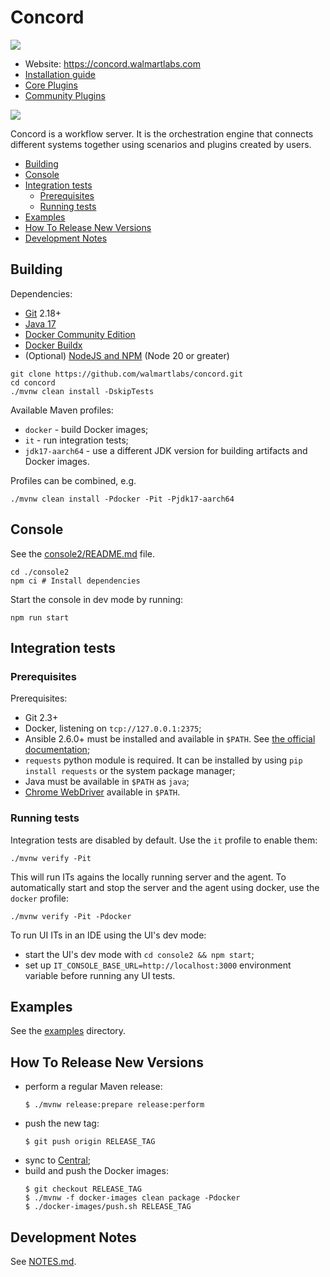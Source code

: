 # Concord

![](https://img.shields.io/maven-central/v/com.walmartlabs.concord/parent.svg)

- Website: https://concord.walmartlabs.com
- [Installation guide](https://concord.walmartlabs.com/docs/getting-started/installation.html)
- [Core Plugins](./plugins)
- [Community Plugins](https://github.com/walmartlabs/concord-plugins/)

![](console2/public/images/concord.svg)

Concord is a workflow server. It is the orchestration engine that connects
different systems together using scenarios and plugins created by users.

- [Building](#building)
- [Console](#console)
- [Integration tests](#integration-tests)
  * [Prerequisites](#prerequisites)
  * [Running tests](#running-tests)
- [Examples](#examples)
- [How To Release New Versions](#how-to-release-new-versions)
- [Development Notes](#development-notes)

## Building

Dependencies:
- [Git](https://git-scm.com/) 2.18+
- [Java 17](https://adoptium.net/)
- [Docker Community Edition](https://www.docker.com/community-edition)
- [Docker Buildx](https://docs.docker.com/build/buildx/install/)
- (Optional) [NodeJS and NPM](https://nodejs.org/en/download/) (Node 20 or greater)

```shell
git clone https://github.com/walmartlabs/concord.git
cd concord
./mvnw clean install -DskipTests
```

Available Maven profiles:

- `docker` - build Docker images;
- `it` - run integration tests;
- `jdk17-aarch64` - use a different JDK version for building artifacts and Docker images.

Profiles can be combined, e.g.

```
./mvnw clean install -Pdocker -Pit -Pjdk17-aarch64
```

## Console

See the [console2/README.md](./console2/README.md) file.
```shell
cd ./console2
npm ci # Install dependencies
```

Start the console in dev mode by running:
```shell
npm run start
```

## Integration tests

### Prerequisites

Prerequisites:

- Git 2.3+
- Docker, listening on `tcp://127.0.0.1:2375`;
- Ansible 2.6.0+ must be installed and available in `$PATH`.
  See [the official documentation](http://docs.ansible.com/ansible/intro_installation.html);
- `requests` python module is required. It can be installed by using `pip install requests`
  or the system package manager;
- Java must be available in `$PATH` as `java`;
- [Chrome WebDriver](http://chromedriver.chromium.org/) available in `$PATH`.

### Running tests

Integration tests are disabled by default. Use the `it` profile to enable them:

```shell
./mvnw verify -Pit
```

This will run ITs agains the locally running server and the agent.
To automatically start and stop the server and the agent using docker, use the
`docker` profile:

```shell
./mvnw verify -Pit -Pdocker
```

To run UI ITs in an IDE using the UI's dev mode:
- start the UI's dev mode with `cd console2 && npm start`;
- set up `IT_CONSOLE_BASE_URL=http://localhost:3000` environment variable before running
any UI tests.

## Examples

See the [examples](examples) directory.

## How To Release New Versions

- perform a regular Maven release:
  ```
  $ ./mvnw release:prepare release:perform
  ```
- push the new tag:
  ```
  $ git push origin RELEASE_TAG
  ```
- sync to [Central](https://central.sonatype.com/);
- build and push the Docker images:
  ```
  $ git checkout RELEASE_TAG
  $ ./mvnw -f docker-images clean package -Pdocker
  $ ./docker-images/push.sh RELEASE_TAG
  ```

## Development Notes

See [NOTES.md](NOTES.md).
